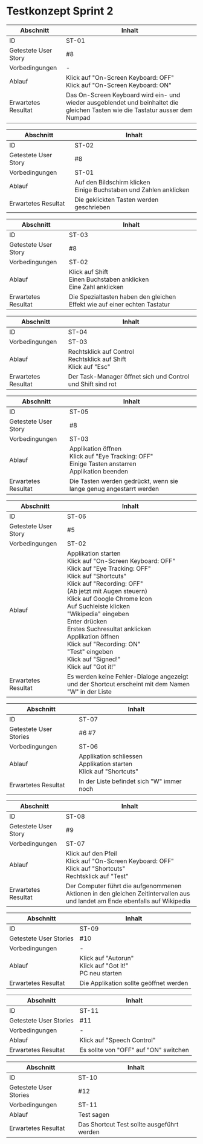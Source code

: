 # Testkonzept Sprint 2
Abschnitt | Inhalt
--- | ---
ID | ST-01
Getestete User Story | #8
Vorbedingungen | \-
Ablauf | Klick auf "On-Screen Keyboard: OFF"<br>Klick auf "On-Screen Keyboard: ON"
Erwartetes Resultat | Das On-Screen Keyboard wird ein- und wieder ausgeblendet und beinhaltet die gleichen Tasten wie die Tastatur ausser dem Numpad

Abschnitt | Inhalt
--- | ---
ID | ST-02
Getestete User Story | #8
Vorbedingungen | ST-01
Ablauf | Auf den Bildschirm klicken<br>Einige Buchstaben und Zahlen anklicken
Erwartetes Resultat | Die geklickten Tasten werden geschrieben

Abschnitt | Inhalt
--- | ---
ID | ST-03
Getestete User Story | #8
Vorbedingungen | ST-02
Ablauf | Klick auf Shift<br>Einen Buchstaben anklicken<br>Eine Zahl anklicken
Erwartetes Resultat | Die Spezialtasten haben den gleichen Effekt wie auf einer echten Tastatur

Abschnitt | Inhalt
--- | ---
ID | ST-04
Vorbedingungen | ST-03
Ablauf | Rechtsklick auf Control<br>Rechtsklick auf Shift<br>Klick auf "Esc"
Erwartetes Resultat | Der Task-Manager öffnet sich und Control und Shift sind rot

Abschnitt | Inhalt
--- | ---
ID | ST-05
Getestete User Story | #8
Vorbedingungen | ST-03
Ablauf | Applikation öffnen<br>Klick auf "Eye Tracking: OFF"<br>Einige Tasten anstarren<br>Applikation beenden
Erwartetes Resultat | Die Tasten werden gedrückt, wenn sie lange genug angestarrt werden

Abschnitt | Inhalt
--- | ---
ID | ST-06
Getestete User Story | #5
Vorbedingungen | ST-02
Ablauf | Applikation starten<br>Klick auf "On-Screen Keyboard: OFF"<br>Klick auf "Eye Tracking: OFF"<br>Klick auf "Shortcuts"<br>Klick auf "Recording: OFF"<br>(Ab jetzt mit Augen steuern)<br>Klick auf Google Chrome Icon<br>Auf Suchleiste klicken<br>"Wikipedia" eingeben<br>Enter drücken<br>Erstes Suchresultat anklicken<br>Applikation öffnen<br>Klick auf "Recording: ON"<br>"Test" eingeben<br>Klick auf "Signed!"<br>Klick auf "Got it!"
Erwartetes Resultat | Es werden keine Fehler-Dialoge angezeigt und der Shortcut erscheint mit dem Namen "W" in der Liste

Abschnitt | Inhalt
--- | ---
ID | ST-07
Getestete User Stories | #6 #7
Vorbedingungen | ST-06
Ablauf | Applikation schliessen<br>Applikation starten<br>Klick auf "Shortcuts"
Erwartetes Resultat | In der Liste befindet sich "W" immer noch

Abschnitt | Inhalt
--- | ---
ID | ST-08
Getestete User Story | #9
Vorbedingungen | ST-07
Ablauf | Klick auf den Pfeil<br>Klick auf "On-Screen Keyboard: OFF"<br>Klick auf "Shortcuts"<br>Rechtsklick auf "Test"
Erwartetes Resultat | Der Computer führt die aufgenommenen Aktionen in den gleichen Zeitintervallen aus und landet am Ende ebenfalls auf Wikipedia

Abschnitt | Inhalt
--- | ---
ID | ST-09
Getestete User Stories | #10
Vorbedingungen | \-
Ablauf | Klick auf "Autorun"<br>Klick auf "Got it!"<br>PC neu starten
Erwartetes Resultat | Die Applikation sollte geöffnet werden

Abschnitt | Inhalt
--- | ---
ID | ST-11
Getestete User Stories | #11
Vorbedingungen | \-
Ablauf | Klick auf "Speech Control"
Erwartetes Resultat | Es sollte von "OFF" auf "ON" switchen

Abschnitt | Inhalt
--- | ---
ID | ST-10
Getestete User Stories | #12
Vorbedingungen | ST-11
Ablauf | Test sagen
Erwartetes Resultat | Das Shortcut Test sollte ausgeführt werden


